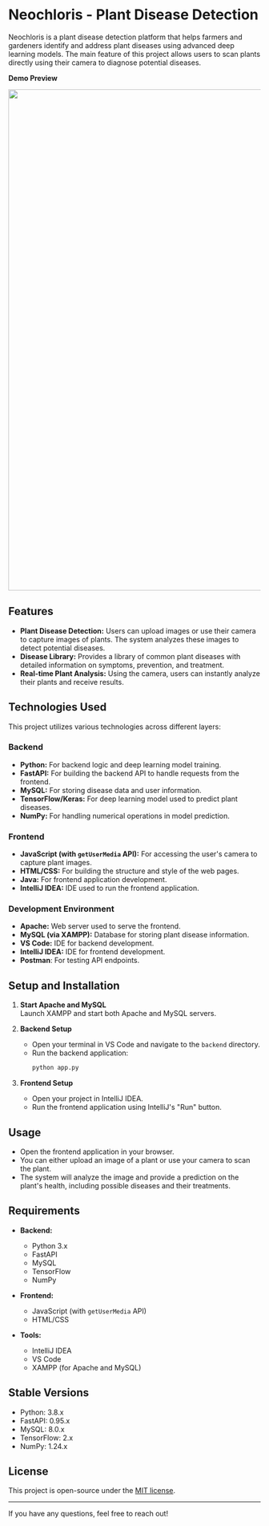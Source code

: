 # Neochloris - Plant Disease Detection

Neochloris is a plant disease detection platform that helps farmers and gardeners identify and address plant diseases using advanced deep learning models. The main feature of this project allows users to scan plants directly using their camera to diagnose potential diseases.

**Demo Preview**
<p align="center">
  <img  src="\Frontend\plantapp\src\main\resources\static\images\Fullpage.png" width="1000">
</p>

## Features
- **Plant Disease Detection:** Users can upload images or use their camera to capture images of plants. The system analyzes these images to detect potential diseases.
- **Disease Library:** Provides a library of common plant diseases with detailed information on symptoms, prevention, and treatment.
- **Real-time Plant Analysis:** Using the camera, users can instantly analyze their plants and receive results.

## Technologies Used
This project utilizes various technologies across different layers:

### Backend
- **Python:** For backend logic and deep learning model training.
- **FastAPI:** For building the backend API to handle requests from the frontend.
- **MySQL:** For storing disease data and user information.
- **TensorFlow/Keras:** For deep learning model used to predict plant diseases.
- **NumPy:** For handling numerical operations in model prediction.

### Frontend
- **JavaScript (with `getUserMedia` API):** For accessing the user's camera to capture plant images.
- **HTML/CSS:** For building the structure and style of the web pages.
- **Java:** For frontend application development.
- **IntelliJ IDEA:** IDE used to run the frontend application.

### Development Environment
- **Apache:** Web server used to serve the frontend.
- **MySQL (via XAMPP):** Database for storing plant disease information.
- **VS Code:** IDE for backend development.
- **IntelliJ IDEA:** IDE for frontend development.
- **Postman**: For testing API endpoints.

## Setup and Installation

1. **Start Apache and MySQL**  
   Launch XAMPP and start both Apache and MySQL servers.

2. **Backend Setup**  
   - Open your terminal in VS Code and navigate to the `backend` directory.
   - Run the backend application:
     ```bash
     python app.py
     ```

3. **Frontend Setup**  
   - Open your project in IntelliJ IDEA.
   - Run the frontend application using IntelliJ's "Run" button.

## Usage
- Open the frontend application in your browser.
- You can either upload an image of a plant or use your camera to scan the plant.
- The system will analyze the image and provide a prediction on the plant's health, including possible diseases and their treatments.

## Requirements
- **Backend:**
  - Python 3.x
  - FastAPI
  - MySQL
  - TensorFlow
  - NumPy

- **Frontend:**
  - JavaScript (with `getUserMedia` API)
  - HTML/CSS

- **Tools:**
  - IntelliJ IDEA
  - VS Code
  - XAMPP (for Apache and MySQL)

## Stable Versions
- Python: 3.8.x
- FastAPI: 0.95.x
- MySQL: 8.0.x
- TensorFlow: 2.x
- NumPy: 1.24.x

## License
This project is open-source under the [MIT license](https://opensource.org/licenses/MIT).

---

If you have any questions, feel free to reach out!


